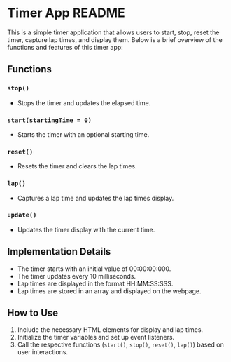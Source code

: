 # Timer App README

This is a simple timer application that allows users to start, stop, reset the timer, capture lap times, and display them. Below is a brief overview of the functions and features of this timer app:

## Functions

### `stop()`
- Stops the timer and updates the elapsed time.

### `start(startingTime = 0)`
- Starts the timer with an optional starting time.

### `reset()`
- Resets the timer and clears the lap times.

### `lap()`
- Captures a lap time and updates the lap times display.

### `update()`
- Updates the timer display with the current time.

## Implementation Details

- The timer starts with an initial value of 00:00:00:000.
- The timer updates every 10 milliseconds.
- Lap times are displayed in the format HH:MM:SS:SSS.
- Lap times are stored in an array and displayed on the webpage.

## How to Use

1. Include the necessary HTML elements for display and lap times.
2. Initialize the timer variables and set up event listeners.
3. Call the respective functions (`start()`, `stop()`, `reset()`, `lap()`) based on user interactions.
